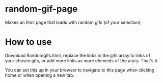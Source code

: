 # random-gif-page
Makes an html page that loads with random gifs (of your selection)

# How to use
Download Randomgifs.html, replace the links in the gifs array to links of your chosen gifs, or add more links as more elements of the arary. That's it.

You can set this up in your browser to navigate to this page when clicking home or when opening a new tab.